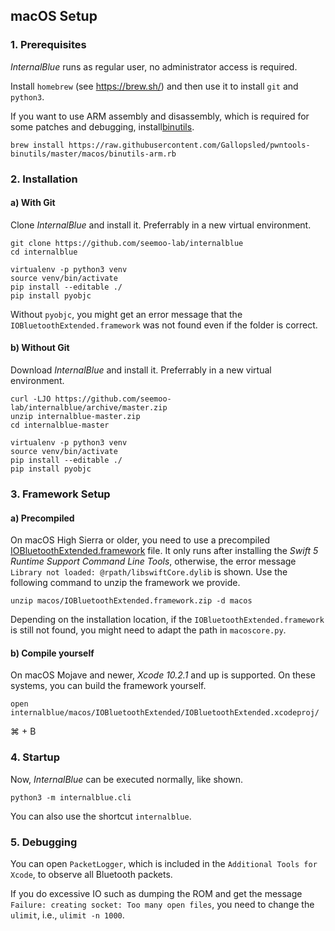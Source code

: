 macOS Setup
-----------

### 1. Prerequisites

*InternalBlue* runs as regular user, no administrator access is required.

Install `homebrew` (see https://brew.sh/) and then use it to install `git` and `python3`.

If you want to use ARM assembly and disassembly, which is required for some patches and debugging, install[binutils](https://github.com/Gallopsled/pwntools-binutils).
```
brew install https://raw.githubusercontent.com/Gallopsled/pwntools-binutils/master/macos/binutils-arm.rb
```

### 2. Installation

#### a) With Git
Clone *InternalBlue* and install it. Preferrably in a new virtual environment.
```
git clone https://github.com/seemoo-lab/internalblue
cd internalblue

virtualenv -p python3 venv
source venv/bin/activate
pip install --editable ./
pip install pyobjc
```

Without `pyobjc`, you might get an error message that the `IOBluetoothExtended.framework` was not found even
if the folder is correct.

#### b) Without Git
Download *InternalBlue* and install it. Preferrably in a new virtual environment.
```
curl -LJO https://github.com/seemoo-lab/internalblue/archive/master.zip
unzip internalblue-master.zip
cd internalblue-master

virtualenv -p python3 venv
source venv/bin/activate
pip install --editable ./
pip install pyobjc
```

### 3. Framework Setup

#### a) Precompiled
On macOS High Sierra or older, you need to use a precompiled [IOBluetoothExtended.framework](../macos/IOBluetoothExtended.framework.zip) file.
It only runs after installing the *Swift 5 Runtime Support Command Line Tools*, otherwise, the error
message `Library not loaded: @rpath/libswiftCore.dylib` is shown.
Use the following command to unzip the framework we provide.

```
unzip macos/IOBluetoothExtended.framework.zip -d macos
```

Depending on the installation location, if the `IOBluetoothExtended.framework` is still not found, you might need to
adapt the path in `macoscore.py`.


#### b) Compile yourself
On macOS Mojave and newer, *Xcode 10.2.1* and up is supported. On these systems, you can build the
framework yourself.

```
open internalblue/macos/IOBluetoothExtended/IOBluetoothExtended.xcodeproj/
```

⌘ + B

### 4. Startup
Now, *InternalBlue* can be executed normally, like shown.
```
python3 -m internalblue.cli
```
You can also use the shortcut `internalblue`.


### 5. Debugging

You can open `PacketLogger`, which is included in the `Additional Tools for Xcode`, to observe all Bluetooth packets.

If you do excessive IO such as dumping the ROM and get the message `Failure: creating socket: Too many open
files`, you need to change the `ulimit`, i.e., `ulimit -n 1000`.


